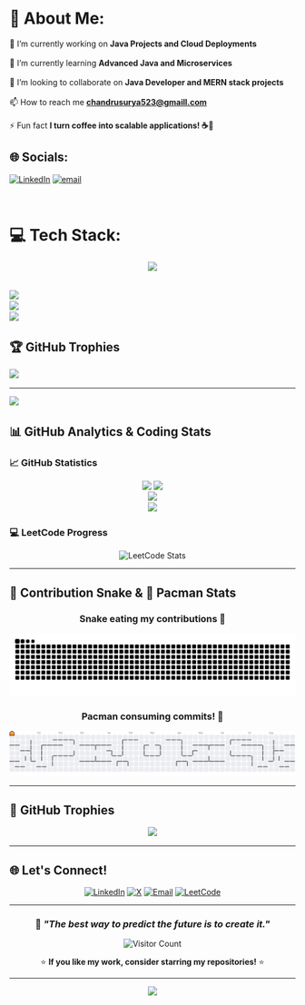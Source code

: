 # 💫 About Me:
 🔭 I’m currently working on **Java Projects and Cloud Deployments**<br> <br> 🌱 I’m currently learning **Advanced Java and Microservices**<br><br> 👯 I’m looking to collaborate on **Java Developer and MERN stack projects**<br><br> 📫 How to reach me **chandrusurya523@gmaill.com**<br><br> ⚡ Fun fact **I turn coffee into scalable applications! ☕🚀**


## 🌐 Socials:
[![LinkedIn](https://img.shields.io/badge/LinkedIn-%230077B5.svg?logo=linkedin&logoColor=white)](https://www.linkedin.com/in/iam-chandru-selvam) [![email](https://img.shields.io/badge/Email-D14836?logo=gmail&logoColor=white)](mailto:chandrusurya523@gmail.com) 


<br>

# 💻 Tech Stack:
<div align="center">
    <img src="https://skillicons.dev/icons?i=html,css,js,java,react,nodejs,express,mongodb,mysql,docker,git,github,vscode,intlellIJ" />
</div>

</br>

![](https://github-readme-stats.vercel.app/api?username=iam-chandru-selvam&theme=dark&hide_border=false&include_all_commits=false&count_private=false)<br/>
![](https://nirzak-streak-stats.vercel.app/?user=iam-chandru-selvam&theme=dark&hide_border=false)<br/>
![](https://github-readme-stats.vercel.app/api/top-langs/?username=iam-chandru-selvam&theme=dark&hide_border=false&include_all_commits=false&count_private=false&layout=compact)

## 🏆 GitHub Trophies
![](https://github-profile-trophy.vercel.app/?username=iam-chandru-selvam&theme=radical&no-frame=false&no-bg=true&margin-w=4)

---
[![](https://visitcount.itsvg.in/api?id=iam-chandru-selvam&icon=0&color=0)](https://visitcount.itsvg.in)

<!-- Proudly created with GPRM ( https://gprm.itsvg.in ) -->


## 📊 GitHub Analytics & Coding Stats

### 📈 GitHub Statistics

<div align="center">
  <img height="180em" src="https://github-readme-stats.vercel.app/api?username=iam-chandru-selvam&show_icons=true&theme=tokyonight&hide_border=true&include_all_commits=true&count_private=true"/>
  <img height="180em" src="https://github-readme-stats.vercel.app/api/top-langs/?username=iam-chandru-selvam&theme=tokyonight&hide_border=true&include_all_commits=true&count_private=true&layout=compact"/>
</div>

<div align="center">
  <img src="https://nirzak-streak-stats.vercel.app/?user=iam-chandru-selvam&theme=tokyonight&hide_border=true"/>
</div>

<div align="center">
  <img src="https://github-readme-activity-graph.vercel.app/graph?username=iam-chandru-selvam&theme=tokyo-night&hide_border=true&area=true"/>
</div>

### 💻 LeetCode Progress

<div align="center">
  <img src="https://leetcard.jacoblin.cool/Druchan_03?theme=dark&font=Noto%20Sans&ext=heatmap" alt="LeetCode Stats"/>
</div>

---

## 🐍 Contribution Snake & 👾 Pacman Stats

<div align="center">

### Snake eating my contributions 🐍

<img src="https://raw.githubusercontent.com/iam-chandru-selvam/iam-chandru-selvam/output/snake.svg" alt="Snake animation" />

### Pacman consuming commits! 👾

<picture>
  <source media="(prefers-color-scheme: light)" srcset="https://raw.githubusercontent.com/VIDAKHOSHPEY22/VIDAKHOSHPEY22/output/pacman-contribution-graph.svg">
  <source media="(prefers-color-scheme: dark)" srcset="https://raw.githubusercontent.com/VIDAKHOSHPEY22/VIDAKHOSHPEY22/output/pacman-contribution-graph-dark.svg">
  <img alt="pacman contribution graph" src="https://raw.githubusercontent.com/VIDAKHOSHPEY22/VIDAKHOSHPEY22/output/pacman-contribution-graph.svg">
</picture>

</div>

---

## 🏅 GitHub Trophies

<div align="center">
  <img src="https://github-profile-trophy.vercel.app/?username=iam-chandru-selvam&theme=tokyonight&no-frame=true&row=1&column=7"/>
</div>

---

## 🌐 Let's Connect!

<div align="center">

[![LinkedIn](https://img.shields.io/badge/LinkedIn-0077B5?style=for-the-badge&logo=linkedin&logoColor=white)](https://www.linkedin.com/in/iam-chandru-selvam/)
[![X](https://img.shields.io/badge/X-000000?style=for-the-badge&logo=x&logoColor=white)](https://x.com/heyim_shree)
[![Email](https://img.shields.io/badge/Email-D14836?style=for-the-badge&logo=gmail&logoColor=white)](mailto:chandrusurya523@gmail.com)
[![LeetCode](https://img.shields.io/badge/LeetCode-FFA116?style=for-the-badge&logo=leetcode&logoColor=black)](https://leetcode.com/Druchan_03)

</div>

---

<div align="center">
  
### 💭 *"The best way to predict the future is to create it."*

![Visitor Count](https://visitor-badge.laobi.icu/badge?page_id=iam-chandru-selvam.iam-chandru-selvam&style=flat-square&color=0088cc)

⭐ **If you like my work, consider starring my repositories!** ⭐

</div>

---

<div align="center">
  <img src="https://capsule-render.vercel.app/api?type=waving&color=gradient&height=100&section=footer"/>
</div>
